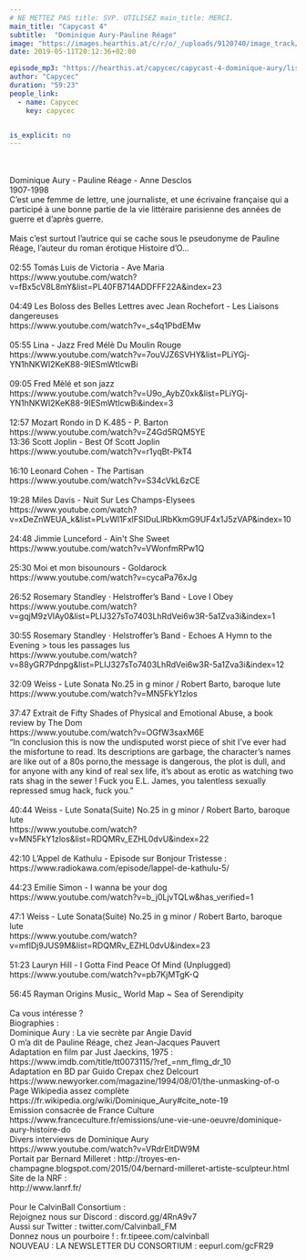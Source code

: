 ```yaml
---
# NE METTEZ PAS title: SVP. UTILISEZ main_title: MERCI.
main_title: "Capycast 4"
subtitle:  "Dominique Aury-Pauline Réage"
image: "https://images.hearthis.at/c/r/o/_/uploads/9120740/image_track/3085486/w1400_h1400_q70_m1557598117----cropped_1557597925085.jpg"
date: 2019-05-11T20:12:36+02:00

episode_mp3: "https://hearthis.at/capycec/capycast-4-dominique-aury/listen.mp3?s=piV"
author: "Capycec"
duration: "59:23"
people_link: 
  - name: Capycec
    key: capycec


is_explicit: no
---
```


<PodcastHeader/>

<!-- ECRIRE LA DESCRIPTION DE L'EPISODE SOUS CETTE LIGNE -->
<br>
<br>
Dominique Aury - Pauline Réage - Anne Desclos<br>
1907-1998<br>
C’est une femme de lettre, une journaliste, et une écrivaine française qui a participé à une bonne partie de la vie littéraire parisienne des années de guerre et d’après guerre.<br>
<br>
Mais c’est surtout l’autrice qui se cache sous le pseudonyme de Pauline Réage, l’auteur du roman érotique Histoire d’O...<br>
<br>
02:55 Tomás Luis de Victoria - Ave Maria<br>
https://www.youtube.com/watch?v=fBx5cV8L8mY&amp;list=PL40FB714ADDFFF22A&amp;index=23<br>
<br>
04:49 Les Boloss des Belles Lettres avec Jean Rochefort - Les Liaisons dangereuses<br>
https://www.youtube.com/watch?v=_s4q1PbdEMw<br>
<br>
05:55 Lina - Jazz Fred Mélè Du Moulin Rouge<br>
https://www.youtube.com/watch?v=7ouVJZ6SVHY&amp;list=PLiYGj-YN1hNKWI2KeK88-9IESmWtIcwBi<br>
<br>
09:05 Fred Mèlé et son jazz<br>
https://www.youtube.com/watch?v=U9o_AybZ0xk&amp;list=PLiYGj-YN1hNKWI2KeK88-9IESmWtIcwBi&amp;index=3<br>
<br>
12:57 Mozart Rondo in D K.485 - P. Barton<br>
https://www.youtube.com/watch?v=Z4Gd5RQM5YE<br>
13:36 Scott Joplin - Best Of Scott Joplin<br>
https://www.youtube.com/watch?v=r1yqBt-PkT4<br>
<br>
16:10 Leonard Cohen - The Partisan<br>
https://www.youtube.com/watch?v=S34cVkL6zCE<br>
<br>
19:28 Miles Davis - Nuit Sur Les Champs-Elysees<br>
https://www.youtube.com/watch?v=xDeZnWEUA_k&amp;list=PLvWl1FxlFSIDuLlRbKkmG9UF4x1J5zVAP&amp;index=10<br>
<br>
24:48 Jimmie Lunceford - Ain't She Sweet<br>
https://www.youtube.com/watch?v=VWonfmRPw1Q<br>
<br>
25:30 Moi et mon bisounours - Goldarock<br>
https://www.youtube.com/watch?v=cycaPa76xJg<br>
<br>
26:52 Rosemary Standley · Helstroffer’s Band - Love I Obey<br>
https://www.youtube.com/watch?v=gqjM9zVlAy0&amp;list=PLIJ327sTo7403LhRdVei6w3R-5a1Zva3i&amp;index=1<br>
<br>
30:55 Rosemary Standley · Helstroffer’s Band - Echoes A Hymn to the Evening &gt; tous les passages lus<br>
https://www.youtube.com/watch?v=88yGR7Pdnpg&amp;list=PLIJ327sTo7403LhRdVei6w3R-5a1Zva3i&amp;index=12<br>
<br>
32:09 Weiss - Lute Sonata No.25 in g minor / Robert Barto, baroque lute<br>
https://www.youtube.com/watch?v=MN5FkY1zlos<br>
<br>
37:47 Extrait de Fifty Shades of Physical and Emotional Abuse, a book review by The Dom <br>
https://www.youtube.com/watch?v=OGfW3saxM6E<br>
“In conclusion this is now the undisputed worst piece of shit I’ve ever had the misfortune to read. Its descriptions are garbage, the character’s names are like out of a 80s porno,the message is dangerous, the plot is dull, and for anyone with any kind of real sex life, it’s about as erotic as watching two rats shag in the sewer ! Fuck you E.L. James, you talentless sexually repressed smug hack, fuck you.” <br>
<br>
40:44 Weiss - Lute Sonata(Suite) No.25 in g minor / Robert Barto, baroque lute<br>
https://www.youtube.com/watch?v=MN5FkY1zlos&amp;list=RDQMRv_EZHL0dvU&amp;index=22<br>
<br>
42:10 L’Appel de Kathulu - Episode sur Bonjour Tristesse : <br>
https://www.radiokawa.com/episode/lappel-de-kathulu-5/<br>
<br>
44:23 Emilie Simon - I wanna be your dog<br>
https://www.youtube.com/watch?v=b_j0LjvTQLw&amp;has_verified=1<br>
<br>
47:1 Weiss - Lute Sonata(Suite) No.25 in g minor / Robert Barto, baroque lute<br>
https://www.youtube.com/watch?v=mflDj9JUS9M&amp;list=RDQMRv_EZHL0dvU&amp;index=23<br>
<br>
51:23 Lauryn Hill - I Gotta Find Peace Of Mind (Unplugged)<br>
https://www.youtube.com/watch?v=pb7KjMTgK-Q<br>
<br>
56:45 Rayman Origins Music_ World Map ~ Sea of Serendipity<br>
<br>
Ca vous intéresse ?<br>
Biographies :<br>
Dominique Aury : La vie secrète par Angie David <br>
O m’a dit de Pauline Réage, chez Jean-Jacques Pauvert<br>
Adaptation en film par Just Jaeckins, 1975 : https://www.imdb.com/title/tt0073115/?ref_=nm_flmg_dr_10<br>
Adaptation en BD par Guido Crepax chez Delcourt<br>
https://www.newyorker.com/magazine/1994/08/01/the-unmasking-of-o<br>
Page Wikipedia assez complète<br>
https://fr.wikipedia.org/wiki/Dominique_Aury#cite_note-19<br>
Emission consacrée de France Culture<br>
https://www.franceculture.fr/emissions/une-vie-une-oeuvre/dominique-aury-histoire-do<br>
Divers interviews de Dominique Aury<br>
https://www.youtube.com/watch?v=VRdrEltDW9M<br>
Portait par Bernard Milleret : http://troyes-en-champagne.blogspot.com/2015/04/bernard-milleret-artiste-sculpteur.html<br>
Site de la NRF :<br>
http://www.lanrf.fr/<br>
<br>
Pour le CalvinBall Consortium :<br>
Rejoignez nous sur Discord : discord.gg/4RnA9v7<br>
Aussi sur Twitter : twitter.com/Calvinball_FM<br>
Donnez nous un pourboire ! : fr.tipeee.com/calvinball<br>
NOUVEAU : LA NEWSLETTER DU CONSORTIUM : eepurl.com/gcFR29<br>


